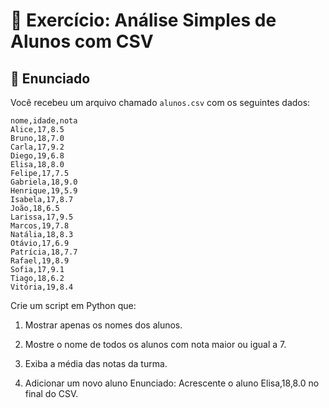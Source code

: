 # 🧪 Exercício: Análise Simples de Alunos com CSV

## 📝 Enunciado

Você recebeu um arquivo chamado `alunos.csv` com os seguintes dados:

```csv
nome,idade,nota
Alice,17,8.5
Bruno,18,7.0
Carla,17,9.2
Diego,19,6.8
Elisa,18,8.0
Felipe,17,7.5
Gabriela,18,9.0
Henrique,19,5.9
Isabela,17,8.7
João,18,6.5
Larissa,17,9.5
Marcos,19,7.8
Natália,18,8.3
Otávio,17,6.9
Patrícia,18,7.7
Rafael,19,8.9
Sofia,17,9.1
Tiago,18,6.2
Vitória,19,8.4
```

Crie um script em Python que:

1. Mostrar apenas os nomes dos alunos.

2. Mostre o nome de todos os alunos com nota maior ou igual a 7.

3. Exiba a média das notas da turma.
4. Adicionar um novo aluno
   Enunciado: Acrescente o aluno Elisa,18,8.0 no final do CSV.


